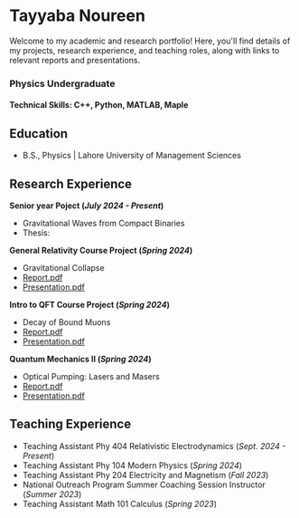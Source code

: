 # Tayyaba Noureen
Welcome to my academic and research portfolio! Here, you'll find details of my projects, research experience, and teaching roles, along with links to relevant reports and presentations.
### Physics Undergraduate

#### Technical Skills: C++, Python, MATLAB, Maple

## Education			        		
- B.S., Physics | Lahore University of Management Sciences

## Research Experience
**Senior year Poject (_July 2024 - Present_)**
- Gravitational Waves from Compact Binaries
- Thesis: 

**General Relativity Course Project (_Spring 2024_)**
- Gravitational Collapse
- [Report.pdf](assets/Tayyaba_Noureen_Gravitational_Collapse.pdf)
- [Presentation.pdf](assets/Gravitational_Collapse_Presentation.pdf)

**Intro to QFT Course Project (_Spring 2024_)**
- Decay of Bound Muons
- [Report.pdf](assets/Bound_Muon_Decay_25100223_and_25100114.pdf)
- [Presentation.pdf](assets/Bound_Muon_Decay_Presentation.pdf)

**Quantum Mechanics II (_Spring 2024_)**
- Optical Pumping: Lasers and Masers
- [Report.pdf](assets/Optical_Pumping_Project_Report.pdf)
- [Presentation.pdf](assets/Optical_Pumping_Presentation.pdf)
  

## Teaching Experience
- Teaching Assistant Phy 404 Relativistic Electrodynamics (_Sept. 2024 - Present_)
- Teaching Assistant Phy 104 Modern Physics (_Spring 2024_)
- Teaching Assistant Phy 204 Electricity and Magnetism (_Fall 2023_)
- National Outreach Program Summer Coaching Session Instructor (_Summer 2023_)
- Teaching Assistant Math 101 Calculus (_Spring 2023_)
  




